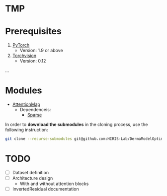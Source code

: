# TMP

# Prerequisites
1. [PyTorch](https://anaconda.org/pytorch/pytorch)
    * Version: 1.9 or above
2. [Torchvision](https://anaconda.org/pytorch/torchvision)
    * Version: 0.12

...

# Modules
* [AttentionMap](https://github.com/SolidusAbi/AttentionMap)
    * Dependenceis: 
        * [Sparse](https://github.com/SolidusAbi/Sparse)

In order to **download the submodules** in the cloning process, use the following instruction:
``` Bash
git clone --recurse-submodules git@github.com:HIRIS-Lab/DermaModelOptimization.git
```

# TODO
* [ ] Dataset definition
* [ ] Architecture design
    * With and without attention blocks
* [ ] InvertedResidual documentation